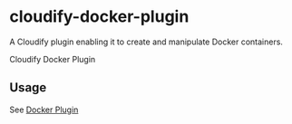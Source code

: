 # cloudify-docker-plugin

A Cloudify plugin enabling it to create and manipulate Docker containers.

Cloudify Docker Plugin

## Usage

See [Docker Plugin](http://getcloudify.org/guide/plugin-docker.html)
